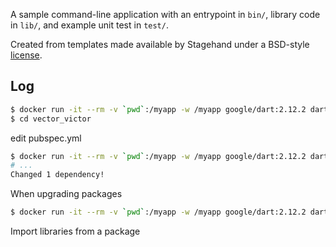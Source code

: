 A sample command-line application with an entrypoint in `bin/`, library code
in `lib/`, and example unit test in `test/`.

Created from templates made available by Stagehand under a BSD-style
[license](https://github.com/dart-lang/stagehand/blob/master/LICENSE).

## Log

```sh
$ docker run -it --rm -v `pwd`:/myapp -w /myapp google/dart:2.12.2 dart create -t console-full vector_victor
$ cd vector_victor
```

edit pubspec.yml

```sh
$ docker run -it --rm -v `pwd`:/myapp -w /myapp google/dart:2.12.2 dart pub get
# ...
Changed 1 dependency!
```

When upgrading packages

```sh
$ docker run -it --rm -v `pwd`:/myapp -w /myapp google/dart:2.12.2 dart pub upgrade
```

Import libraries from a package
